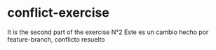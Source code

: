# conflict-exercise

It is the second part of the exercise N°2
Este es un cambio hecho por feature-branch, conflicto resuelto
